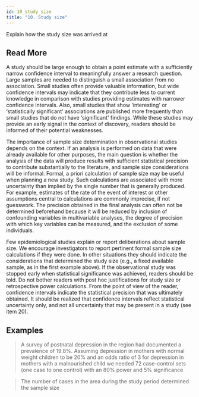 ```yaml
---
id: 10_study_size
title: "10. Study size"
---
```

Explain how the study size was arrived at

## Read More

A study should be large enough to obtain a point estimate with a sufficiently narrow confidence interval to meaningfully answer a research question. Large samples are needed to distinguish a small association from no association. Small studies often provide valuable information, but wide confidence intervals may indicate that they contribute less to current knowledge in comparison with studies providing estimates with narrower confidence intervals. Also, small studies that show ‘interesting' or ‘statistically significant' associations are published more frequently than small studies that do not have ‘significant' findings. While these studies may provide an early signal in the context of discovery, readers should be informed of their potential weaknesses.

The importance of sample size determination in observational studies depends on the context. If an analysis is performed on data that were already available for other purposes, the main question is whether the analysis of the data will produce results with sufficient statistical precision to contribute substantially to the literature, and sample size considerations will be informal. Formal, a priori calculation of sample size may be useful when planning a new study. Such calculations are associated with more uncertainty than implied by the single number that is generally produced. For example, estimates of the rate of the event of interest or other assumptions central to calculations are commonly imprecise, if not guesswork. The precision obtained in the final analysis can often not be determined beforehand because it will be reduced by inclusion of confounding variables in multivariable analyses, the degree of precision with which key variables can be measured, and the exclusion of some individuals.

Few epidemiological studies explain or report deliberations about sample size. We encourage investigators to report pertinent formal sample size calculations if they were done. In other situations they should indicate the considerations that determined the study size (e.g., a fixed available sample, as in the first example above). If the observational study was stopped early when statistical significance was achieved, readers should be told. Do not bother readers with post hoc justifications for study size or retrospective power calculations. From the point of view of the reader, confidence intervals indicate the statistical precision that was ultimately obtained. It should be realized that confidence intervals reflect statistical uncertainty only, and not all uncertainty that may be present in a study (see item 20).

## Examples

> A survey of postnatal depression in the region had documented a prevalence of 19.8%. Assuming depression in mothers with normal weight children to be 20% and an odds ratio of 3 for depression in mothers with a malnourished child we needed 72 case-control sets (one case to one control) with an 80% power and 5% significance

> The number of cases in the area during the study period determined the sample size